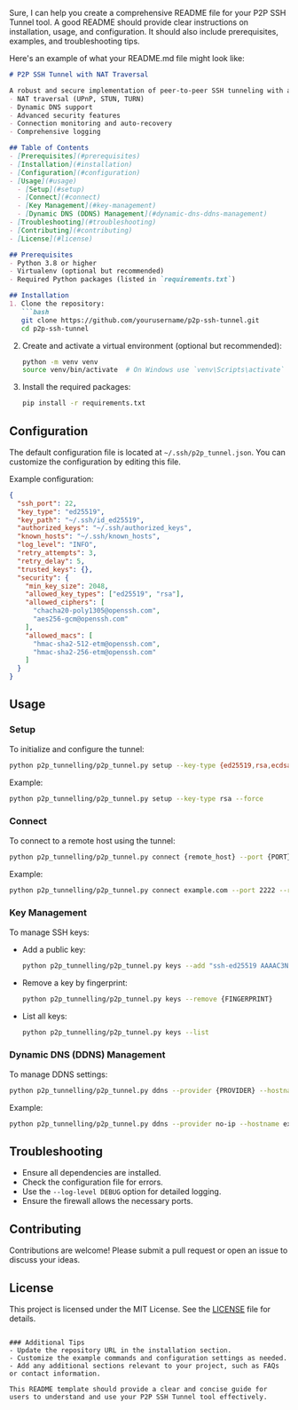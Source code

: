 Sure, I can help you create a comprehensive README file for your P2P SSH Tunnel tool. A good README should provide clear instructions on installation, usage, and configuration. It should also include prerequisites, examples, and troubleshooting tips.

Here's an example of what your README.md file might look like:

```markdown
# P2P SSH Tunnel with NAT Traversal

A robust and secure implementation of peer-to-peer SSH tunneling with advanced features:
- NAT traversal (UPnP, STUN, TURN)
- Dynamic DNS support
- Advanced security features
- Connection monitoring and auto-recovery
- Comprehensive logging

## Table of Contents
- [Prerequisites](#prerequisites)
- [Installation](#installation)
- [Configuration](#configuration)
- [Usage](#usage)
  - [Setup](#setup)
  - [Connect](#connect)
  - [Key Management](#key-management)
  - [Dynamic DNS (DDNS) Management](#dynamic-dns-ddns-management)
- [Troubleshooting](#troubleshooting)
- [Contributing](#contributing)
- [License](#license)

## Prerequisites
- Python 3.8 or higher
- Virtualenv (optional but recommended)
- Required Python packages (listed in `requirements.txt`)

## Installation
1. Clone the repository:
   ```bash
   git clone https://github.com/yourusername/p2p-ssh-tunnel.git
   cd p2p-ssh-tunnel
   ```

2. Create and activate a virtual environment (optional but recommended):
   ```bash
   python -m venv venv
   source venv/bin/activate  # On Windows use `venv\Scripts\activate`
   ```

3. Install the required packages:
   ```bash
   pip install -r requirements.txt
   ```

## Configuration
The default configuration file is located at `~/.ssh/p2p_tunnel.json`. You can customize the configuration by editing this file.

Example configuration:
```json
{
  "ssh_port": 22,
  "key_type": "ed25519",
  "key_path": "~/.ssh/id_ed25519",
  "authorized_keys": "~/.ssh/authorized_keys",
  "known_hosts": "~/.ssh/known_hosts",
  "log_level": "INFO",
  "retry_attempts": 3,
  "retry_delay": 5,
  "trusted_keys": {},
  "security": {
    "min_key_size": 2048,
    "allowed_key_types": ["ed25519", "rsa"],
    "allowed_ciphers": [
      "chacha20-poly1305@openssh.com",
      "aes256-gcm@openssh.com"
    ],
    "allowed_macs": [
      "hmac-sha2-512-etm@openssh.com",
      "hmac-sha2-256-etm@openssh.com"
    ]
  }
}
```

## Usage

### Setup
To initialize and configure the tunnel:
```bash
python p2p_tunnelling/p2p_tunnel.py setup --key-type {ed25519,rsa,ecdsa} --force
```
Example:
```bash
python p2p_tunnelling/p2p_tunnel.py setup --key-type rsa --force
```

### Connect
To connect to a remote host using the tunnel:
```bash
python p2p_tunnelling/p2p_tunnel.py connect {remote_host} --port {PORT} --reverse --timeout {TIMEOUT}
```
Example:
```bash
python p2p_tunnelling/p2p_tunnel.py connect example.com --port 2222 --reverse --timeout 60
```

### Key Management
To manage SSH keys:
- Add a public key:
  ```bash
  python p2p_tunnelling/p2p_tunnel.py keys --add "ssh-ed25519 AAAAC3NzaC1lZDI1NTE5AAAAIB3..."
  ```
- Remove a key by fingerprint:
  ```bash
  python p2p_tunnelling/p2p_tunnel.py keys --remove {FINGERPRINT}
  ```
- List all keys:
  ```bash
  python p2p_tunnelling/p2p_tunnel.py keys --list
  ```

### Dynamic DNS (DDNS) Management
To manage DDNS settings:
```bash
python p2p_tunnelling/p2p_tunnel.py ddns --provider {PROVIDER} --hostname {HOSTNAME} --username {USERNAME} --password {PASSWORD}
```
Example:
```bash
python p2p_tunnelling/p2p_tunnel.py ddns --provider no-ip --hostname example.ddns.net --username myuser --password mypass
```

## Troubleshooting
- Ensure all dependencies are installed.
- Check the configuration file for errors.
- Use the `--log-level DEBUG` option for detailed logging.
- Ensure the firewall allows the necessary ports.

## Contributing
Contributions are welcome! Please submit a pull request or open an issue to discuss your ideas.

## License
This project is licensed under the MIT License. See the [LICENSE](LICENSE) file for details.
```

### Additional Tips
- Update the repository URL in the installation section.
- Customize the example commands and configuration settings as needed.
- Add any additional sections relevant to your project, such as FAQs or contact information.

This README template should provide a clear and concise guide for users to understand and use your P2P SSH Tunnel tool effectively.
